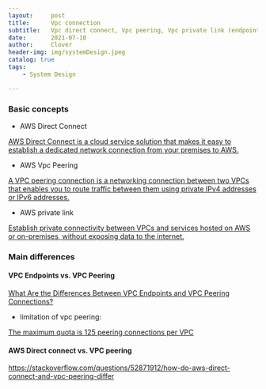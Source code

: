 ```yaml
---
layout:     post
title:      Vpc connection
subtitle:   Vpc direct connect, Vpc peering, Vpc private link (endpoint)
date:       2021-07-10
author:     Clover
header-img: img/systemDesign.jpeg
catalog: true
tags:
    - System Design

---
```


### Basic concepts
- AWS Direct Connect

[AWS Direct Connect is a cloud service solution that makes it easy to establish a dedicated network connection from your premises to AWS.](https://aws.amazon.com/directconnect/?nc=sn&loc=0)


- AWS Vpc Peering

[A VPC peering connection is a networking connection between two VPCs that enables you to route traffic between them using private IPv4 addresses or IPv6 addresses.](https://docs.aws.amazon.com/vpc/latest/peering/what-is-vpc-peering.html)

- AWS private link

[Establish private connectivity between VPCs and services hosted on AWS or on-premises, without exposing data to the internet.](https://aws.amazon.com/privatelink/?privatelink-blogs.sort-by=item.additionalFields.createdDate&privatelink-blogs.sort-order=desc)
  


### Main differences
#### VPC Endpoints vs. VPC Peering
[What Are the Differences Between VPC Endpoints and VPC Peering Connections?](https://support.huaweicloud.com/intl/en-us/vpcep_faq/vpcep_04_0004.html)
- limitation of vpc peering:

[The maximum quota is 125 peering connections per VPC](https://docs.aws.amazon.com/vpc/latest/userguide/amazon-vpc-limits.html)

#### AWS Direct connect vs. VPC peering
https://stackoverflow.com/questions/52871912/how-do-aws-direct-connect-and-vpc-peering-differ


